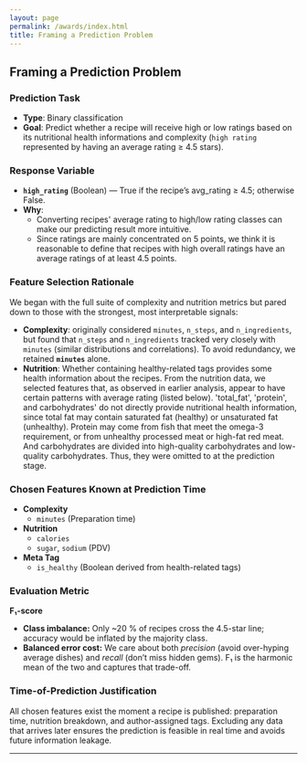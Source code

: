 ```yaml
---
layout: page
permalink: /awards/index.html
title: Framing a Prediction Problem
---
```


## Framing a Prediction Problem

### Prediction Task  
- **Type**: Binary classification  
- **Goal**: Predict whether a recipe will receive high or low ratings based on its nutritional health informations and complexity (`high rating` represented by having an average rating ≥ 4.5 stars).

### Response Variable  
- **`high_rating`** (Boolean) — True if the recipe’s avg_rating ≥ 4.5; otherwise False.  
- **Why**: 
  - Converting recipes' average rating to high/low rating classes can make our predicting result more intuitive.
  - Since ratings are mainly concentrated on 5 points, we think it is reasonable to define that recipes with high overall ratings have an average ratings of at least 4.5 points.

### Feature Selection Rationale  
We began with the full suite of complexity and nutrition metrics but pared down to those with the strongest, most interpretable signals:  
- **Complexity**: originally considered `minutes`, `n_steps`, and `n_ingredients`, but found that `n_steps` and `n_ingredients` tracked very closely with `minutes` (similar distributions and correlations). To avoid redundancy, we retained **`minutes`** alone.  
- **Nutrition**: Whether containing healthy-related tags provides some health information about the recipes. From the nutrition data, we selected features that, as observed in earlier analysis, appear to have certain patterns with average rating (listed below). 'total_fat', 'protein', and carbohydrates'  do not directly provide nutritional health information, since total fat may contain saturated fat (healthy) or unsaturated fat (unhealthy). Protein may come from fish that meet the omega-3 requirement, or from unhealthy processed meat or high-fat red meat. And carbohydrates are divided into high-quality carbohydrates and low-quality carbohydrates. Thus, they were omitted to at the prediction stage.

### Chosen Features Known at Prediction Time  
- **Complexity**  
  - `minutes` (Preparation time)  
- **Nutrition**  
  - `calories`  
  - `sugar`, `sodium` (PDV)
- **Meta Tag**  
  - `is_healthy` (Boolean derived from health-related tags)

### Evaluation Metric  
**F₁-score**
  - **Class imbalance:** Only ~20 % of recipes cross the 4.5-star line; accuracy would be inflated by the majority class.  
  - **Balanced error cost:** We care about both *precision* (avoid over-hyping average dishes) and *recall* (don’t miss hidden gems). F₁ is the harmonic mean of the two and captures that trade-off.  

### Time-of-Prediction Justification  
All chosen features exist the moment a recipe is published: preparation time, nutrition breakdown, and author-assigned tags. Excluding any data that arrives later ensures the prediction is feasible in real time and avoids future information leakage.  

---
